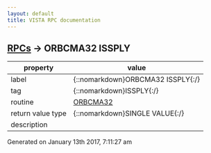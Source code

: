 ```yaml
---
layout: default
title: VISTA RPC documentation
---
```




## [RPCs](TableOfContent.md) &#8594; ORBCMA32 ISSPLY 

 property | value 
--- | --- 
 label | {::nomarkdown}ORBCMA32 ISSPLY{:/}
 tag | {::nomarkdown}ISSPLY{:/}
 routine | [ORBCMA32](http://code.osehra.org/dox/Routine_ORBCMA32_source.html)
 return value type | {::nomarkdown}SINGLE VALUE{:/}
 description | 




 Generated on January 13th 2017, 7:11:27 am